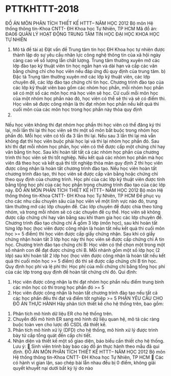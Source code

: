 # PTTKHTTT-2018

ĐỒ ÁN MÔN PHÂN TÍCH THIẾT KẾ HTTT– NĂM HỌC 2012
Bộ môn Hệ thống thông tin-Khoa CNTT- ĐH Khoa học Tự Nhiên, TP HCM
Mã đồ án: ĐA06
QUẢN LÝ HOẠT ĐỘNG TRUNG TÂM TIN HỌC ĐẠI HỌC KHOA HỌC 
TỰ NHIÊN
1. Mô tả đề tài
a) Đặt vấn đề
Trung tâm tin học ĐH Khoa học tự nhiên được thành lập do sự yêu cầu 
nhân lực công nghệ thông tin của xã hội ngày càng cao về số lượng lẫn chất 
lượng. Trung tâm thường xuyên mở các lớp đào tạo kỹ thuật viên tin học ngắn 
hạn và dài hạn và cấp các văn bằng chứng chỉ cho học viên nếu đáp ứng đủ quy 
định của trung tâm.
b) Đặc tả
Trung tâm thường xuyên mở các lớp kỹ thuật viên, các lớp chuyên đề, các 
lớp đào tạo chứng chỉ tin học. Chương trình đào tạo của các lớp kỹ thuật viên bao 
gồm các nhóm học phần, mỗi nhóm học phần sẽ có một số các môn học mà học 
viên sẽ học. Cứ cuối mỗi môn học của một nhóm học phần nào đó, học viên có 
thể sẽ thi và sẽ có điểm thi. Học viên sẽ được công nhận là thi đạt nhóm học 
phần nếu kết quả thi cuối môn của các môn học trong học phần này thỏa quy định 
1. 
Nếu học viên không thi đạt nhóm học phần thì học viên có thể đăng ký thi 
lại, mỗi lần thi lại thì học viên sẽ thi một số môn bắt buộc trong nhóm học phần 
đó. Mỗi học viên có tối đa 3 lần thi lại. Nếu sau 3 lần thi lại mà vẫn không đạt thì 
học viên buộc phải học lại và thi lại nhóm học phần đó. 
Sau khi thi đạt mỗi nhóm học phần, học viên có thể được cấp một chứng 
chỉ hay văn bằng tin học. Sau khi hoàn tất tất cả các nhóm học phần của chương 
trình thì học viên sẽ thi tốt nghiệp. Nếu kết quả các nhóm học phần mà học viên 
đã theo học và kết quả thi tốt nghiệp thỏa mãn quy định 2 thì học viên được công 
nhận là hoàn tất chương trình đào tạo. Nếu học viên hoàn tất chương trình đào tạo, 
thì học viên sẽ được cấp văn bằng hoặc chứng chỉ theo quy định của chương trình. 
Học phí của các lớp kỹ thuật viên được tính bằng tổng học phí của các học phần 
trong chương trình đào tạo của các lớp này. ĐỒ ÁN MÔN PHÂN TÍCH THIẾT KẾ HTTT– NĂM HỌC 2012
Bộ môn Hệ thống thông tin-Khoa CNTT- ĐH Khoa học Tự Nhiên, TP HCM
Để phục vụ cho các nhu cầu chuyên sâu của học viên về một lĩnh vực nào 
đó, trung tâm thường mở các lớp chuyên đề. Các lớp chuyên đề được chia 
theo từng nhóm, và trong mỗi nhóm sẽ có các chuyên đề cụ thể. Học viên sẽ
không được cấp chứng chỉ hay văn bằng sau khi tham gia học các lớp chuyên đề. 
Chương trình đào tạo chứng chỉ A gồm 3 lớp (môn học), sau khi hoàn 
tất từng lớp học (học viên được công nhận là hoàn tất nếu kết quả thi cuối 
môn 
học >= 5 điểm) thì học viên được cấp giấy chứng nhận. Sau khi có giấy chứng 
nhận hoàn tất 3 lớp học này thì học viên sẽ được cấp chứng chỉ A tin học. 
Chương trình đào tạo chứng chỉ B: Học viên có thể chọn một trong một 
số nhánh con để đạt được chứng chỉ B. Mỗi nhánh gồm một số lớp học (2 lớp) 
sau khi hoàn tất 2 lớp học (học viên được công nhận là hoàn tất nếu kết quả thi 
cuối môn học >= 5 điểm) đó thì sẽ được cấp chứng chỉ B tin học. Quy định học 
phí và lệ phí thi: Học phí của mỗi chứng chỉ bằng tổng học phí của các lớp trong 
quy định để hoàn tất chứng chỉ đó. 
Qui định: 
1. Học viên được công nhận la thi đạt nhóm học phần nếu điểm trung bình các 
môn học có thi trong học phần đó >= 5 
2. Học viên được công nhận là hoàn tất chương trình đào tạo nếu tất cả các học
phần đều thi đạt và điểm tốt nghiệp >= 5 
PHẦN YÊU CẦU CHO ĐỒ ÁN THỰC HÀNH
Hãy phân tích thiết kế cho hệ thống trên, bao gồm:
1) Phân tích mô hình dữ liệu ER cho hệ thống trên.
2) Chuyển đổi mô hình ER sang mô hình dữ liệu quan hệ, mô tả các ràng buộc toàn vẹn 
cho lược đồ CSDL đã thiết kế.
3) Phân tích mô hình xử lý (DFD) cho hệ thống, mô hình xử lý được trình bày từ cấp 
tổng quát đến cấp chi tiết.
4) Nhận diện và thiết kế một số giao diện, báo biểu cần thiết cho hệ thống.
Lưu ý: 
 Sinh viên trình bày báo cáo đồ án thực hành theo mẫu đã qui định. ĐỒ ÁN MÔN PHÂN TÍCH THIẾT KẾ HTTT– NĂM HỌC 2012
Bộ môn Hệ thống thông tin-Khoa CNTT- ĐH Khoa học Tự Nhiên, TP HCM
 Các có hành vi gian lận, sao chép bài lẫn nhau đều bị 0 điểm, không giải quyết 
khuyết nại dưới bất kỳ lý do nào
